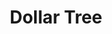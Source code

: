 ---
title: "Dollar Tree"
url: /philadelphia/dollar-tree-south-christopher-columbus-boulevard/
shop: Kramladen
---